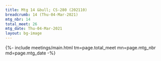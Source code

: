 ```yaml
---
title: Mtg 14 &bull; CS-280 (202110)
breadcrumb: 14 (Thu-04-Mar-2021)
mtg_nbr: 14
total_meet: 26
mtg_date: Thu-04-Mar-2021
layout: bg-image
---
```


{%- include meetings/main.html
    tm=page.total_meet
    mn=page.mtg_nbr
    md=page.mtg_date
-%}
